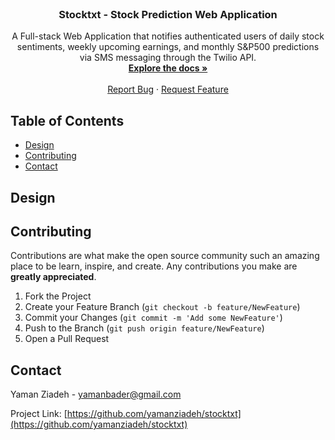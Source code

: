 <!-- INTRO. -->
<br />
<p align="center">
  <h3 align="center">Stocktxt - Stock Prediction Web Application</h3>

  <p align="center">
A Full-stack Web Application that notifies authenticated users of daily stock sentiments, weekly upcoming earnings, and monthly S&P500 predictions via SMS messaging through the Twilio API.
    <br />
    <a href="https://github.com/yamanziadeh/stocktxt"><strong>Explore the docs »</strong></a>
    <br />
    <br />
    <a href="https://github.com/yamanziadeh/stocktxt/issues">Report Bug</a>
    ·
    <a href="https://github.com/yamanziadeh/stocktxt/issues">Request Feature</a>
  </p>
</p>



<!-- TABLE OF CONTENTS -->
## Table of Contents

* [Design](#overview)
* [Contributing](#contributing)
* [Contact](#contact)

<!-- DESIGN -->
## Design

<!-- CONTRIBUTING -->
## Contributing

Contributions are what make the open source community such an amazing place to be learn, inspire, and create. Any contributions you make are **greatly appreciated**.

1. Fork the Project
2. Create your Feature Branch (`git checkout -b feature/NewFeature`)
3. Commit your Changes (`git commit -m 'Add some NewFeature'`)
4. Push to the Branch (`git push origin feature/NewFeature`)
5. Open a Pull Request



<!-- CONTACT -->
## Contact

Yaman Ziadeh - yamanbader@gmail.com

Project Link: [https://github.com/yamanziadeh/stocktxt](https://github.com/yamanziadeh/stocktxt)
